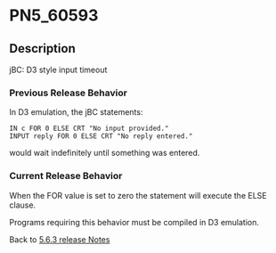 # PN5_60593

<PageHeader />

## Description

jBC: D3 style input timeout

### Previous Release Behavior

In D3 emulation, the jBC statements:

```
IN c FOR 0 ELSE CRT "No input provided."
INPUT reply FOR 0 ELSE CRT "No reply entered."
```

would wait indefinitely until something was entered.

### Current Release Behavior

When the FOR value is set to zero the statement will execute the ELSE clause.

Programs requiring this behavior must be compiled in D3 emulation.

Back to [5.6.3 release Notes](./../README.md)

<PageFooter />
